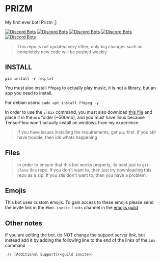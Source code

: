 # PRIZM
My first ever bot! Prizm ;]

[![Discord Bots](https://discordbots.org/api/widget/status/555862187403378699.svg)](https://discordbots.org/bot/555862187403378699)
[![Discord Bots](https://discordbots.org/api/widget/servers/555862187403378699.svg)](https://discordbots.org/bot/555862187403378699)
[![Discord Bots](https://discordbots.org/api/widget/upvotes/555862187403378699.svg)](https://discordbots.org/bot/555862187403378699)
[![Discord Bots](https://discordbots.org/api/widget/lib/555862187403378699.svg)](https://discordbots.org/bot/555862187403378699)
[![Discord Bots](https://discordbots.org/api/widget/owner/555862187403378699.svg)](https://discordbots.org/bot/555862187403378699)
> This repo is not updated very often, only big changes such as completely new code will be pushed weekly

## INSTALL
`pip install -r req.txt`

You must also install `ffmpeg` to actually play music, it is not a library, but an app you need to install.

For debian users: `sudo apt install ffmpeg -y`

In order to use the `;]mix` command, you must also download [this file](https://mega.nz/#!9fh1iQzC!5d9zt6yKRbAXzgyxNMmoITua09b__zlU751KKOfpRSs)
and place it in the `mix` folder [~500mb], and you must have linux because
TensorFlow won't actually install on windows from my experience

> If you have issues installing the requirements, get `pip` first.
> If you still have trouble, then idk whats happening.

## Files
> In order to ensure that this bot works properly, its best just to `git-clone` this repo.
If you don't want to, then just try downloading this repo as a zip.
If you *still* don't want to, then you have a problem.

## Emojis
This bot uses custom emojis. To gain access to these emojis please send the invite link in
the `#bot-invite-links` channel in the [emojis guild](https://discord.gg/eYMyfcd)

## Other notes
If you are editing the bot, do NOT change the support server link, but instead add it
by adding the following line to the end of the links of the `inv` command
```
 // [Additional Support](<guild invite>)
```
